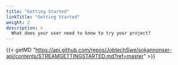 ```yaml
---
title: "Getting Started"
linkTitle: "Getting Started"
weight: 2
description: >
  What does your user need to know to try your project?
---
```


{{< getMD "https://api.github.com/repos/JobtechSwe/sokannonser-api/contents/STREAMGETTINGSTARTED.md?ref=master" >}}